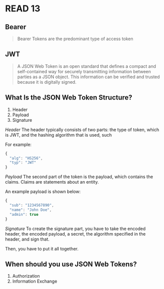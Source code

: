 # READ 13

## Bearer 

> Bearer Tokens are the predominant type of access token


## JWT
>A JSON Web Token is an open standard that defines a compact and self-contained way for securely transmitting information between parties as a JSON object. This information can be verified and trusted because it is digitally signed. 

## What Is the JSON Web Token Structure?

1. Header
2. Payload
3. Signature

*Header*
The header typically consists of two parts: the type of token, which is JWT, and the hashing algorithm that is used, such 

For example:
```javascript
{
  "alg": "HS256",
  "typ": "JWT"
}
```

*Payload*
The second part of the token is the payload, which contains the claims. Claims are statements about an entity.

An example payload is shown below:
```javascript
{
  "sub": "1234567890",
  "name": "John Doe",
  "admin": true
}
```


*Signature*
To create the signature part, you have to take the encoded header, the encoded payload, a secret, the algorithm specified in the header, and sign that.

Then, you have to put it all together. 



## When should you use JSON Web Tokens?
1. Authorization
2. Information Exchange

